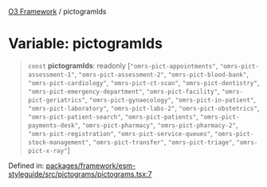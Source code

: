 [O3 Framework](../API.md) / pictogramIds

# Variable: pictogramIds

> `const` **pictogramIds**: readonly \[`"omrs-pict-appointments"`, `"omrs-pict-assessment-1"`, `"omrs-pict-assessment-2"`, `"omrs-pict-blood-bank"`, `"omrs-pict-cardiology"`, `"omrs-pict-ct-scan"`, `"omrs-pict-dentistry"`, `"omrs-pict-emergency-department"`, `"omrs-pict-facility"`, `"omrs-pict-geriatrics"`, `"omrs-pict-gynaecology"`, `"omrs-pict-in-patient"`, `"omrs-pict-laboratory"`, `"omrs-pict-labs-2"`, `"omrs-pict-obstetrics"`, `"omrs-pict-patient-search"`, `"omrs-pict-patients"`, `"omrs-pict-payments-desk"`, `"omrs-pict-pharmacy"`, `"omrs-pict-pharmacy-2"`, `"omrs-pict-registration"`, `"omrs-pict-service-queues"`, `"omrs-pict-stock-management"`, `"omrs-pict-transfer"`, `"omrs-pict-triage"`, `"omrs-pict-x-ray"`\]

Defined in: [packages/framework/esm-styleguide/src/pictograms/pictograms.tsx:7](https://github.com/openmrs/openmrs-esm-core/blob/main/packages/framework/esm-styleguide/src/pictograms/pictograms.tsx#L7)

